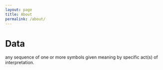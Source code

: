 ```yaml
---
layout: page
title: About
permalink: /about/
---
```


# Data

any sequence of one or more symbols given meaning by specific act(s) of interpretation.
